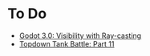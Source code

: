 # To Do

* [Godot 3.0: Visibility with Ray-casting](http://kidscancode.org/blog/2018/03/godot3_visibility_raycasts/)
* [Topdown Tank Battle: Part 11](http://kidscancode.org/blog/2018/08/godot3_tanks_part11/) 
